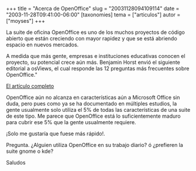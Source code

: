 +++
title = "Acerca de OpenOffice"
slug = "20031128094109114"
date = "2003-11-28T09:41:00-06:00"
[taxonomies]
tema = ["articulos"]
autor = ["moyses"]
+++

La suite de oficina OpenOffice es uno de los muchos proyectos de código
abierto que están creciendo con mayor rapidez y que se está abriendo
espacio en nuevos mercados.


A medida que más gente, empresas e instituciones educativas conocen el
proyecto, su potencial crece aún más.
Benjamin Horst envió el siguiente editorial a osViews, el cual responde
las 12 preguntas más frecuentes sobre OpenOffice."

<!-- more -->
[El artículo
completo](http://www.osviews.com/modules.php?op=modload&name=News&file=article&sid=542&mode=thread&order=0&thold=0)

OpenOffice aún no alcanza en características aún a Microsoft Office sin
duda, pero pues como ya se ha documentado en múltiples estudios, la
gente usualmente solo utiliza el 5% de todas las características de una
suite de este tipo. Me parece que OpenOffice está lo suficientemente
maduro para cubrir ese 5% que la gente usualmente requiere.

¡Solo me gustaría que fuese más rápido!.

Pregunta. ¿Alguien utiliza OpenOffice en su trabajo diario? ó ¿prefieren
la suite gnome o kde?

Saludos
